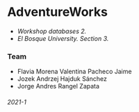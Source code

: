 # AdventureWorks

- *Workshop databases 2.*
- *El Bosque University. Section 3.*

### Team
- Flavia Morena Valentina Pacheco Jaime
- Jozek Andrzej Hajduk Sánchez
- Jorge Andres Rangel Zapata

###### 2021-1
